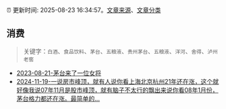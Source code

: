 :alarm_clock: 更新时间: 2025-08-23 16:34:57。[文章来源](/README.md)、[文章分类](/TAGS.md)

## 消费


> 关键字：`白酒`、`食品饮料`、`茅台`、`五粮液`、`贵州茅台`、`五粮液`、`洋河`、`舍得`、`泸州老窖`



- [2023-08-21-茅台来了一位女将](https://www.aicaijing.com.cn/article/18587) 
- [2024-11-19-一说房市峰顶，就有人说你看上海北京杭州21年还在涨，这个就好像我说07年11月是股市峰顶，就有脑子不太行的飘出来说你看08年1月份，茅台格力都还在涨。最简单的...](https://xueqiu.com/8790885129/313480480) 
